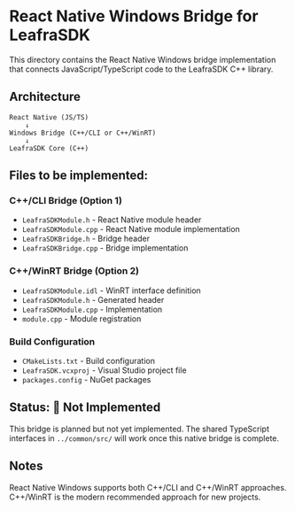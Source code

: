 # React Native Windows Bridge for LeafraSDK

This directory contains the React Native Windows bridge implementation that connects JavaScript/TypeScript code to the LeafraSDK C++ library.

## Architecture

```
React Native (JS/TS) 
    ↓
Windows Bridge (C++/CLI or C++/WinRT)
    ↓
LeafraSDK Core (C++)
```

## Files to be implemented:

### C++/CLI Bridge (Option 1)
- `LeafraSDKModule.h` - React Native module header
- `LeafraSDKModule.cpp` - React Native module implementation
- `LeafraSDKBridge.h` - Bridge header
- `LeafraSDKBridge.cpp` - Bridge implementation

### C++/WinRT Bridge (Option 2)
- `LeafraSDKModule.idl` - WinRT interface definition
- `LeafraSDKModule.h` - Generated header
- `LeafraSDKModule.cpp` - Implementation
- `module.cpp` - Module registration

### Build Configuration
- `CMakeLists.txt` - Build configuration
- `LeafraSDK.vcxproj` - Visual Studio project file
- `packages.config` - NuGet packages

## Status: 🚧 Not Implemented

This bridge is planned but not yet implemented. The shared TypeScript interfaces in `../common/src/` will work once this native bridge is complete.

## Notes

React Native Windows supports both C++/CLI and C++/WinRT approaches. C++/WinRT is the modern recommended approach for new projects. 